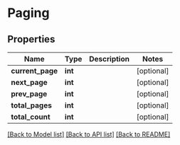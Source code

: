 # Paging

## Properties
Name | Type | Description | Notes
------------ | ------------- | ------------- | -------------
**current_page** | **int** |  | [optional] 
**next_page** | **int** |  | [optional] 
**prev_page** | **int** |  | [optional] 
**total_pages** | **int** |  | [optional] 
**total_count** | **int** |  | [optional] 

[[Back to Model list]](../README.md#documentation-for-models) [[Back to API list]](../README.md#documentation-for-api-endpoints) [[Back to README]](../README.md)


